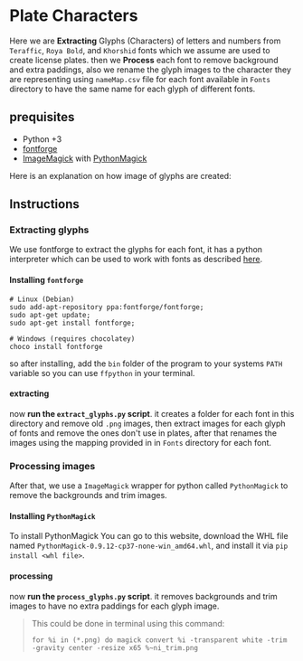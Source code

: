# Plate Characters

Here we are **Extracting** Glyphs (Characters) of letters and numbers from `Teraffic`, `Roya Bold`, and `Khorshid` fonts which we assume are used to create license plates. then we **Process** each font to remove background and extra paddings, also we rename the glyph images to the character they are representing using `nameMap.csv` file for each font available in `Fonts` directory to have the same name for each glyph of different fonts.

## prequisites

- Python +3
- [fontforge](https://github.com/fontforge/fontforge)
- [ImageMagick](https://github.com/ImageMagick/ImageMagick) with  [PythonMagick](https://github.com/ImageMagick/PythonMagick)

Here is an explanation on how image of glyphs are created:

## Instructions

### Extracting glyphs

We use fontforge to extract the glyphs for each font, it has a python interpreter which can be used to work with fonts as described [here](http://fontforge.github.io/en-US/documentation/scripting/python/#Glyph).

#### Installing `fontforge`

```shell
# Linux (Debian)
sudo add-apt-repository ppa:fontforge/fontforge;
sudo apt-get update;
sudo apt-get install fontforge;

# Windows (requires chocolatey)
choco install fontforge
```

so after installing, add the `bin` folder of the program to your systems `PATH` variable so you can use `ffpython` in your terminal.

#### extracting

now **run the `extract_glyphs.py` script**. it creates a folder for each font in this directory and remove old `.png` images, then extract images for each glyph of fonts and remove the ones don't use in plates, after that renames the images using the mapping provided in in `Fonts` directory for each font.

### Processing images

After that, we use a `ImageMagick` wrapper for python called `PythonMagick` to remove the backgrounds and trim images.

#### Installing `PythonMagick`

To install PythonMagick You can go to this website, download the WHL file named `PythonMagick-0.9.12-cp37-none-win_amd64.whl`, and install it via `pip install <whl file>`.

#### processing

now **run the `process_glyphs.py` script**. it removes backgrounds and trim images to have no extra paddings for each glyph image.

> This could be done in terminal using this command:
> 
> `for %i in (*.png) do magick convert %i -transparent white -trim -gravity center -resize x65 %~ni_trim.png`